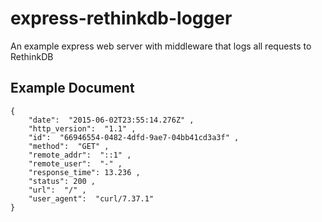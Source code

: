 # express-rethinkdb-logger
An example express web server with middleware that logs all requests to RethinkDB

## Example Document

    {
        "date":  "2015-06-02T23:55:14.276Z" ,
        "http_version":  "1.1" ,
        "id":  "66946554-0482-4dfd-9ae7-04bb41cd3a3f" ,
        "method":  "GET" ,
        "remote_addr":  "::1" ,
        "remote_user":  "-" ,
        "response_time": 13.236 ,
        "status": 200 ,
        "url":  "/" ,
        "user_agent":  "curl/7.37.1"
    }